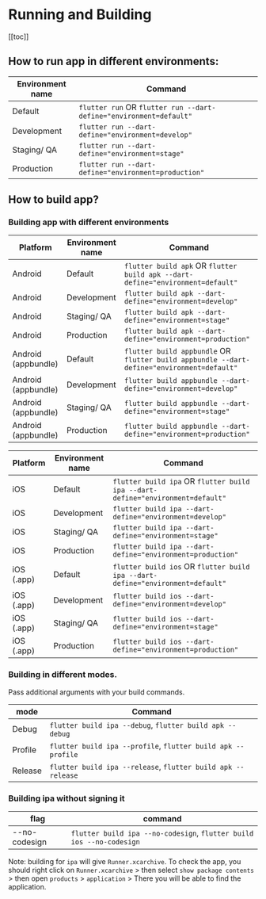 # Running and Building

[[toc]]

## How to run app in different environments:

| **Environment name** | **Command** |
| --- | --- |
| Default | `flutter run` OR `flutter run --dart-define="environment=default"`  |
| Development | `flutter run --dart-define="environment=develop"` |
| Staging/ QA | `flutter run --dart-define="environment=stage"` |
| Production | `flutter run --dart-define="environment=production"` |

## How to build app?

### Building app with different environments

| **Platform** | **Environment name** | **Command** |
| --- | --- | --- |
| Android | Default | `flutter build apk` OR `flutter build apk --dart-define="environment=default"`  |
| Android | Development | `flutter build apk --dart-define="environment=develop"` |
| Android | Staging/ QA | `flutter build apk --dart-define="environment=stage"` |
| Android | Production | `flutter build apk --dart-define="environment=production"` |
| Android (appbundle) | Default | `flutter build appbundle` OR `flutter build appbundle --dart-define="environment=default"`  |
| Android (appbundle) | Development | `flutter build appbundle --dart-define="environment=develop"` |
| Android (appbundle) | Staging/ QA | `flutter build appbundle --dart-define="environment=stage"` |
| Android (appbundle) | Production | `flutter build appbundle --dart-define="environment=production"` |

| **Platform** | **Environment name** | **Command** |
| --- | --- | --- |
| iOS | Default | `flutter build ipa` OR `flutter build ipa --dart-define="environment=default"`  |
| iOS | Development | `flutter build ipa --dart-define="environment=develop"` |
| iOS | Staging/ QA | `flutter build ipa --dart-define="environment=stage"` |
| iOS | Production | `flutter build ipa --dart-define="environment=production"` |
| iOS (.app) | Default | `flutter build ios` OR `flutter build ipa --dart-define="environment=default"`  |
| iOS (.app) | Development | `flutter build ios --dart-define="environment=develop"` |
| iOS (.app) | Staging/ QA | `flutter build ios --dart-define="environment=stage"` |
| iOS (.app) | Production | `flutter build ios --dart-define="environment=production"` |

### Building in different modes.

Pass additional arguments with your build commands.

| **mode** | **Command** |
| --- | --- |
| Debug | `flutter build ipa --debug`, `flutter build apk --debug`  |
| Profile | `flutter build ipa --profile`, `flutter build apk --profile`  |
| Release | `flutter build ipa --release`, `flutter build apk --release`  |

### Building ipa without signing it
| **flag** | **command** |
| --- | --- |
| --no-codesign | `flutter build ipa --no-codesign`, `flutter build ios --no-codesign`  |

Note: building for `ipa` will give `Runner.xcarchive`. To check the app, you should right click on `Runner.xcarchive` > then select `show package contents` > then open `products` > `application` > There you will be able to find the application.
